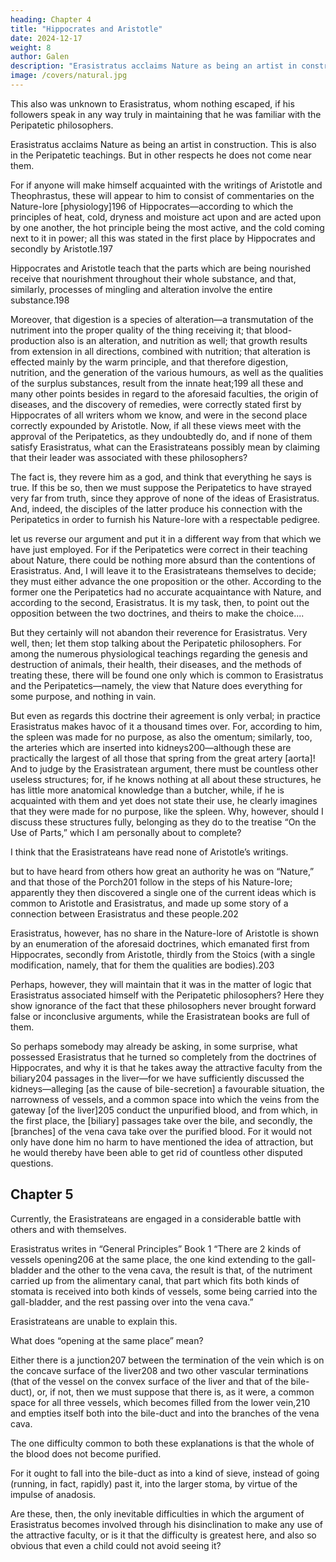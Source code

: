 ```yaml
---
heading: Chapter 4
title: "Hippocrates and Aristotle"
date: 2024-12-17
weight: 8
author: Galen
description: "Erasistratus acclaims Nature as being an artist in construction. This is also in the Peripatetic teachings"
image: /covers/natural.jpg
---
```




This also was unknown to Erasistratus, whom nothing escaped, if his followers speak in any way truly in maintaining that he was familiar with the Peripatetic philosophers.


Erasistratus acclaims Nature as being an artist in construction. This is also in the Peripatetic teachings. But in other respects he does not come near them.

For if anyone will make himself acquainted with the writings of Aristotle and Theophrastus, these will appear to him to consist of commentaries on the Nature-lore [physiology]196 of Hippocrates—according to which the principles of heat, cold, dryness and moisture act upon and are acted upon by one another, the hot principle being the most active, and the cold coming next to it in power; all this was stated in the first place by Hippocrates and secondly by Aristotle.197 

Hippocrates and Aristotle teach that the parts which are being nourished receive that nourishment throughout their whole substance, and that, similarly, processes of mingling and alteration involve the entire substance.198 

Moreover, that digestion is a species of alteration—a transmutation of the nutriment into the proper quality of the thing receiving it; that blood-production also is an alteration, and nutrition as well; that growth results from extension in all directions, combined with nutrition; that alteration is effected mainly by the warm principle, and that therefore digestion, nutrition, and the generation of the various humours, as well as the qualities of the surplus substances, result from the innate heat;199 all these and many other points besides in regard to the aforesaid faculties, the origin of diseases, and the discovery of remedies, were correctly stated first by Hippocrates of all writers whom we know, and were in the second place correctly expounded by Aristotle. Now, if all these views meet with the approval of the Peripatetics, as they undoubtedly do, and if none of them satisfy Erasistratus, what can the Erasistrateans possibly mean by claiming that their leader was associated with these philosophers?

The fact is, they revere him as a god, and think that everything he says is true. If this be so, then we must suppose the Peripatetics to have strayed very far from truth, since they approve of none of the ideas of Erasistratus. And, indeed, the disciples of the latter produce his connection with the Peripatetics in order to furnish his Nature-lore with a respectable pedigree.

let us reverse our argument and put it in a different way from that which we have just employed. For if the Peripatetics were correct in their teaching about Nature, there could be nothing more absurd than the contentions of Erasistratus. And, I will leave it to the Erasistrateans themselves to decide;  they must either advance the one proposition or the other. According to the former one the Peripatetics had no accurate acquaintance with Nature, and according to the second, Erasistratus. It is my task, then, to point out the opposition between the two doctrines, and theirs to make the choice....

But they certainly will not abandon their reverence for Erasistratus. Very well, then; let them stop talking about the Peripatetic philosophers. For among the numerous physiological teachings regarding the genesis and destruction of animals, their health, their diseases, and the methods of treating these, there will be found one only which is common to Erasistratus and the Peripatetics—namely, the view that Nature does everything for some purpose, and nothing in vain.

But even as regards this doctrine their agreement is only verbal; in practice Erasistratus makes havoc of it a thousand times over. For, according to him, the spleen was made for no purpose, as also the omentum; similarly, too, the arteries which are inserted into kidneys200—although these are practically the largest of all those that spring from the great artery [aorta]! And to judge by the Erasistratean argument, there must be countless other useless structures; for, if he knows nothing at all about these structures, he has little more anatomical knowledge than a butcher, while, if he is acquainted with them and yet does not state their use, he clearly imagines that they were made for no purpose, like the spleen. Why, however, should I discuss these structures fully, belonging as they do to the treatise “On the Use of Parts,” which I am personally about to complete?


I think that the Erasistrateans have read none of Aristotle’s writings.

but to have heard from others how great an authority he was on “Nature,” and that those of the Porch201 follow in the steps of his Nature-lore; apparently they then discovered a single one of the current ideas which is common to Aristotle and Erasistratus, and made up some story of a connection between Erasistratus and these people.202 

Erasistratus, however, has no share in the Nature-lore of Aristotle is shown by an enumeration of the aforesaid doctrines, which emanated first from Hippocrates, secondly from Aristotle, thirdly from the Stoics (with a single modification, namely, that for them the qualities are bodies).203

Perhaps, however, they will maintain that it was in the matter of logic that Erasistratus associated himself with the Peripatetic philosophers? Here they show ignorance of the fact that these philosophers never brought forward false or inconclusive arguments, while the Erasistratean books are full of them.

So perhaps somebody may already be asking, in some surprise, what possessed Erasistratus that he turned so completely from the doctrines of Hippocrates, and why it is that he takes away the attractive faculty from the biliary204 passages in the liver—for we have sufficiently discussed the kidneys—alleging [as the cause of bile-secretion] a favourable situation, the narrowness of vessels, and a common space into which the veins from the gateway [of the liver]205 conduct the unpurified blood, and from which, in the first place, the [biliary] passages take over the bile, and secondly, the [branches] of the vena cava take over the purified blood. For it would not only have done him no harm to have mentioned the idea of attraction, but he would thereby have been able to get rid of countless other disputed questions.


## Chapter 5

Currently, the Erasistrateans are engaged in a considerable battle with others and with themselves.

Erasistratus writes in “General Principles” Book 1 “There are 2 kinds of vessels opening206 at the same place, the one kind extending to the gall-bladder and the other to the vena cava, the result is that, of the nutriment carried up from the alimentary canal, that part which fits both kinds of stomata is received into both kinds of vessels, some being carried into the gall-bladder, and the rest passing over into the vena cava.” 

Erasistrateans are unable to explain this. 

What does “opening at the same place” mean?

Either there is a junction207 between the termination of the vein which is on the concave surface of the liver208 and two other vascular terminations (that of the vessel on the convex surface of the liver and that of the bile-duct), or, if not, then we must suppose that there is, as it were, a common space for all three vessels, which becomes filled from the lower vein,210 and empties itself both into the bile-duct and into the branches of the vena cava. 

The one difficulty common to both these explanations is that the whole of the blood does not become purified. 

For it ought to fall into the bile-duct as into a kind of sieve, instead of going (running, in fact, rapidly) past it, into the larger stoma, by virtue of the impulse of anadosis.

Are these, then, the only inevitable difficulties in which the argument of Erasistratus becomes involved through his disinclination to make any use of the attractive faculty, or is it that the difficulty is greatest here, and also so obvious that even a child could not avoid seeing it?

